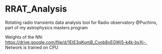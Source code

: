 # RRAT_Analysis
Rotating radio transients data analysis tool for Radio observatory @Puchino, part of my astrophysics masters program

Weights of the NN: https://drive.google.com/file/d/1EtE3qKomB_Cvob8vEGWj5-k4k-bvXj-_
Network is trained on CPU

